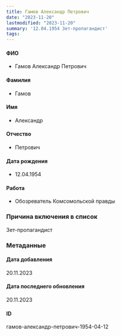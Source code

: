 ```yaml
---
title: Гамов Александр Петрович
date: "2023-11-20"
lastmodified: "2023-11-20"
summary: '12.04.1954 Зет-пропагандист'
tags: 
---
```

<!--# pp2-->
<!--## Фигурант-->
<!--### Личные данные-->
#### ФИО
- Гамов Александр Петрович
#### Фамилия
- Гамов
#### Имя
- Александр
#### Отчество
- Петрович
#### Дата рождения
- 12.04.1954
#### Работа
- Обозреватель Комсомольской правды
### Причина включения в список
Зет-пропагандист
### Метаданные
#### Дата добавления
20.11.2023
#### Дата последнего обновления
20.11.2023
#### ID
гамов-александр-петрович-1954-04-12
<!--## END;-->
